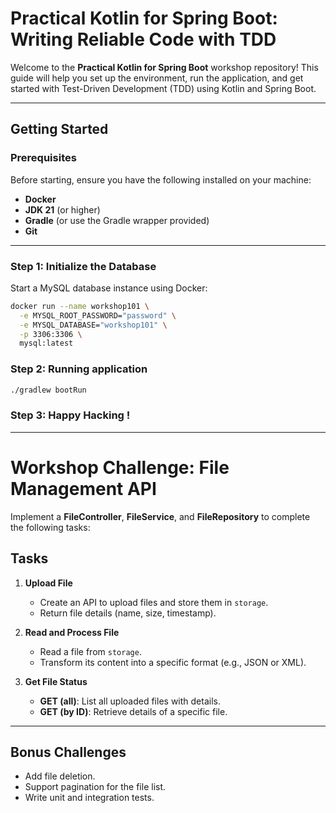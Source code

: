# **Practical Kotlin for Spring Boot: Writing Reliable Code with TDD**

Welcome to the **Practical Kotlin for Spring Boot** workshop repository! This guide will help you set up the environment, run the application, and get started with Test-Driven Development (TDD) using Kotlin and Spring Boot.

---

## **Getting Started**

### **Prerequisites**
Before starting, ensure you have the following installed on your machine:
- **Docker**
- **JDK 21** (or higher)
- **Gradle** (or use the Gradle wrapper provided)
- **Git**

---

### **Step 1: Initialize the Database**
Start a MySQL database instance using Docker:
```bash
docker run --name workshop101 \
  -e MYSQL_ROOT_PASSWORD="password" \
  -e MYSQL_DATABASE="workshop101" \
  -p 3306:3306 \
  mysql:latest
```

### **Step 2: Running application**
```bash
./gradlew bootRun
```


### **Step 3: Happy Hacking !**

----
# **Workshop Challenge: File Management API**

Implement a **FileController**, **FileService**, and **FileRepository** to complete the following tasks:

## **Tasks**

1. **Upload File**
    - Create an API to upload files and store them in `storage`.
    - Return file details (name, size, timestamp).

2. **Read and Process File**
    - Read a file from `storage`.
    - Transform its content into a specific format (e.g., JSON or XML).

3. **Get File Status**
    - **GET (all)**: List all uploaded files with details.
    - **GET (by ID)**: Retrieve details of a specific file.

---

## **Bonus Challenges**
- Add file deletion.
- Support pagination for the file list.
- Write unit and integration tests.
